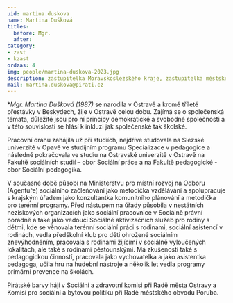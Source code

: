 ```yaml
---
uid: martina.duskova
name: Martina Dušková
titles:
  before: Mgr.
  after:
category:
- zast
- kzast
ordzas: 4
img: people/martina-duskova-2023.jpg
description: zastupitelka Moravskoslezského kraje, zastupitelka městského obvodu Poruba, místopředsedkyně místního sdružení Ostrava
mail: martina.duskova@pirati.cz
---
```


**Mgr. Martina Dušková (*1987)** se narodila v Ostravě a kromě tříleté přestávky v Beskydech, žije v Ostravě celou dobu. Zajímá se o společenská témata, důležité jsou pro ní principy demokratické a svobodné společnosti a v této souvislosti se hlásí k inkluzi jak společenské tak školské.

Pracovní dráhu zahájila už při studiích, nejdříve studovala na Slezské univerzitě v Opavě ve studijním programu Specializace v pedagogice a následně pokračovala ve studiu na Ostravské univerzitě v Ostravě na Fakultě sociálních studií – obor Sociální práce a na Fakultě pedagogické - obor Sociální pedagogika.

V současné době působí na Ministerstvu pro místní rozvoj na Odboru (Agentuře) sociálního začleňování jako metodička vzdělávání a spolupracuje s krajským úřadem jako konzultantka komunitního plánování a metodička pro terénní programy. Před nástupem na úřady působila v nestátních neziskových organizacích jako sociální pracovnice v Sociálně právní poradně a také jako vedoucí Sociálně aktivizačních služeb pro rodiny s dětmi, kde se věnovala terénní sociální práci s rodinami, sociální asistencí v rodinách, vedla předškolní klub pro děti ohrožené sociálním znevýhodněním, pracovala s rodinami žijícími v sociálně vyloučených lokalitách, ale také s rodinami pěstounskými. Má zkušenosti také s pedagogickou činností, pracovala jako vychovatelka a jako asistentka pedagoga, učila hru na hudební nástroje a několik let vedla programy primární prevence na školách.

Pirátské barvy hájí v Sociální a zdravotní komisi při Radě města Ostravy a Komisi pro sociální a bytovou politiku při Radě městského obvodu Poruba.
